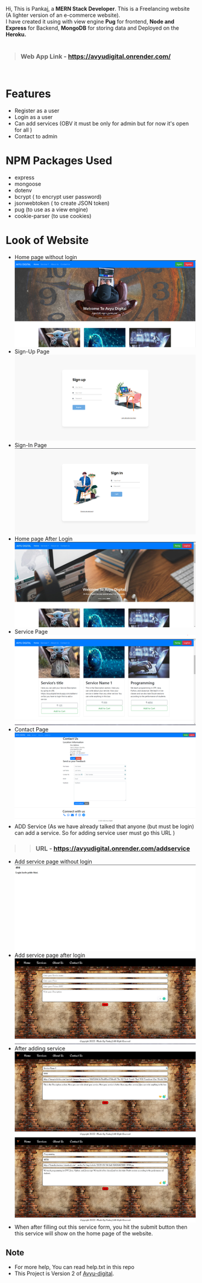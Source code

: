 Hi, This is Pankaj, a **MERN Stack Developer**. This is a Freelancing website (A lighter version of an e-commerce website). <br>
I have created it using with view engine **Pug** for frontend, **Node and Express** for Backend, **MongoDB** for storing data and Deployed on the **Heroku.**
<br> <br>

> ### Web App Link - https://avyudigital.onrender.com/

<br>

# Features

- Register as a user
- Login as a user
- Can add services (OBV it must be only for admin but for now it's open for all )
- Contact to admin

# NPM Packages Used

- express
- mongoose
- dotenv
- bcrypt ( to encrypt user password)
- jsonwebtoken ( to create JSON token)
- pug (to use as a view engine)
- cookie-parser (to use cookies)

# Look of Website

- Home page without login <img src="./readme-screenshots/withoutlogin.png" alt=""/>
- Sign-Up Page <img src="./readme-screenshots/signup.png" alt=""/>
- Sign-In Page <img src="./readme-screenshots/signin.png" alt=""/>
- Home page After Login <img src="./readme-screenshots/afterloginhome.jpg" alt=""/>
- Service Page <img src="./readme-screenshots/servicehome.png" alt=""/>
- Contact Page <img src="./readme-screenshots/Contact.png" alt=""/>
- ADD Service (As we have already talked that anyone (but must be login) can add a service. So for adding service user must go this URL )

>> ### URL - https://avyudigital.onrender.com/addservice
>>

- Add service page without login <img src="./readme-screenshots/withoutloginservicepage.png" alt=""/>
- Add service page after login <img src="./readme-screenshots/service_page_after_login.png" alt=""/>
- After adding service <img src="./readme-screenshots/After_filling_service1.png" alt=""/>
  <img src="./readme-screenshots/After_filling_service2.png" alt=""/>
- When after filling out this service form, you hit the submit button then this service will show on the home page of the website.

## Note

- For more help, You can read help.txt in this repo
- This Project is Version 2 of [Avyu-digital](https://github.com/sainipankaj15/AVYU-DIGITAL).
